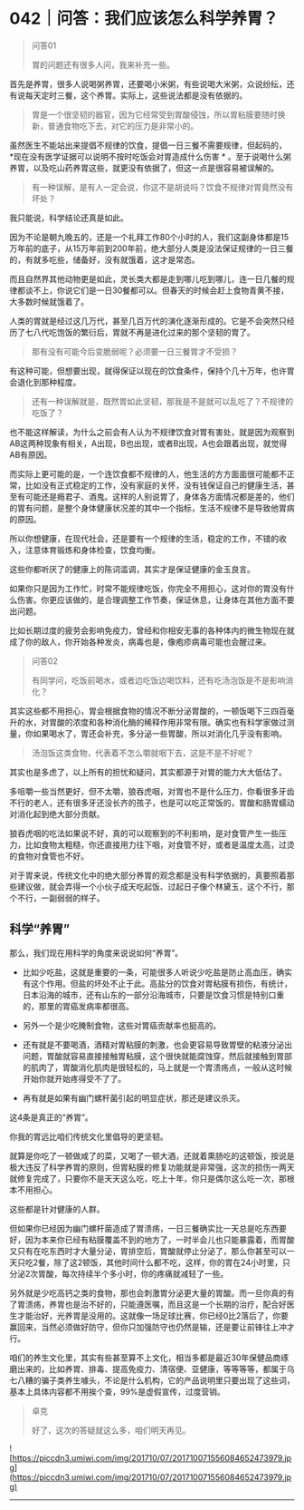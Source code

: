 # 042｜问答：我们应该怎么科学养胃？

> 问答01
> 
> 胃的问题还有很多人问，我来补充一些。

首先是养胃，很多人说喝粥养胃，还要喝小米粥，有些说喝大米粥，众说纷纭，还有说每天定时三餐，这个养胃。实际上，这些说法都是没有依据的。

> 胃是一个很坚韧的器官，因为它经常受到胃酸侵蚀，所以胃粘膜要随时换新，普通食物吃下去，对它的压力是非常小的。

虽然医生不能站出来提倡不规律的饮食，提倡一日三餐不需要规律，但起码的，  *现在没有医学证据可以说明不按时吃饭会对胃造成什么伤害 * 。至于说喝什么粥养胃，以及吃山药养胃这些，就更没有依据了，但这一点是很容易被误解的。

> 有一种误解，是有人一定会说，你这不是胡说吗？饮食不规律对胃竟然没有坏处？

我只能说，科学结论还真是如此。

因为不论是朝九晚五的，还是一个礼拜工作80个小时的人，我们这副身体都是15万年前的底子，从15万年前到200年前，绝大部分人类是没法保证规律的一日三餐的，有就多吃些，储备好，没有就饿着，这才是常态。

而且自然界其他动物更是如此，灵长类大都是走到哪儿吃到哪儿，连一日几餐的规律都谈不上，你说它们是一日30餐都可以。但春天的时候会赶上食物青黄不接，大多数时候就饿着了。

人类的胃就是经过这几万代，甚至几百万代的演化逐渐形成的。它是不会突然只经历了七八代吃饱饭的繁衍后，胃就不再是进化过来的那个坚韧的胃了。

> 那有没有可能今后变脆弱呢？必须要一日三餐胃才不受损？

有这种可能，但想要出现，就得保证以现在的饮食条件，保持个几十万年，也许胃会退化到那种程度。

> 还有一种误解就是，既然胃如此坚韧，那我是不是就可以乱吃了？不规律的吃饭了？

也不能这样解读，为什么之前会有人认为不规律饮食对胃有害处，就是因为观察到AB这两种现象有相关，A出现，B也出现，或者B出现，A也会跟着出现，就觉得AB有原因。

而实际上更可能的是，一个连饮食都不规律的人，他生活的方方面面很可能都不正常，比如没有正式稳定的工作，没有家庭的关怀，没有钱保证自己的健康生活，甚至有可能还是瘾君子、酒鬼。这样的人别说胃了，身体各方面情况都是差的，他们的胃有问题，是整个身体健康状况差的其中一个指标，生活不规律不是导致他胃病的原因。

所以你想健康，在现代社会，还是要有一个规律的生活，稳定的工作，不错的收入，注意体育锻炼和身体检查，饮食均衡。

这些你都听厌了的健康上的陈词滥调，其实才是保证健康的金玉良言。

如果你只是因为工作忙，时常不能规律吃饭，你完全不用担心，这对你的胃没有什么伤害。你更应该做的，是合理调整工作节奏，保证休息，让身体在其他方面不要出问题。

比如长期过度的疲劳会影响免疫力，曾经和你相安无事的各种体内的微生物现在就成了你的敌人，你开始各种发炎，病毒也是，像疱疹病毒可能也会醒过来。

> 问答02
> 
> 有同学问，吃饭前喝水，或者边吃饭边喝饮料，还有吃汤泡饭是不是影响消化？

其实这些都不用担心，胃会根据食物的情况不断分泌胃酸的，一顿饭喝下三四百毫升的水，对胃酸的浓度和各种消化酶的稀释作用非常有限。确实也有科学家做过测量，你如果喝水了，胃还会补充，多分泌一些胃酸，所以对消化几乎没有影响。

> 汤泡饭这类食物，代表着不怎么嚼就咽下去，这是不是不好呢？

其实也是多虑了，以上所有的担忧和疑问，其实都源于对胃的能力大大低估了。

多咀嚼一些当然更好，但不太嚼，狼吞虎咽，对胃也不是什么压力，你看很多牙齿不行的老人，还有很多牙还没长齐的孩子，也是可以吃正常饭的，胃酸和肠胃蠕动对消化起到绝大部分贡献。

狼吞虎咽的吃法如果说不好，真的可以观察到的不利影响，是对食管产生一些压力，比如食物太粗糙，你还直接用力往下咽，对食管不好，或者是温度太高，过烫的食物对食管也不好。

对于胃来说，传统文化中的绝大部分养胃的观念都是没有科学依据的，真要照着那些建议做，就会弄得一个小伙子成天吃起饭、过起日子像个林黛玉，这个不行，那个不行，一副弱弱的样子。

## 科学“养胃”

那么，我们现在用科学的角度来说说如何“养胃”。

* 比如少吃盐，这就是重要的一条，可能很多人听说少吃盐是防止高血压，确实有这个作用。但盐的坏处不止于此。高盐分的饮食对胃粘膜有损伤，有统计，日本沿海的城市，还有山东的一部分沿海城市，只要是饮食习惯是特别口重的，那里的胃癌发病率都很高。

* 另外一个是少吃腌制食物，这些对胃癌贡献率也挺高的。

* 还有就是不要喝酒，酒精对胃粘膜的刺激，也会更容易导致胃壁的粘液分泌出问题，胃酸就容易直接接触胃粘膜，这个很快就能腐蚀穿，然后就接触到胃部的肌肉了，胃酸消化肌肉是很轻松的，马上就是一个胃溃疡点，一般从这时候开始你就开始疼得受不了了。

* 再有就是如果有幽门螺杆菌引起的明显症状，那还是建议杀灭。

这4条是真正的“养胃”。

你我的胃远比咱们传统文化里倡导的更坚韧。

就算是你吃了一顿做咸了的菜，又喝了一顿大酒，还就着熏肠吃的这顿饭，按说是极大违反了科学养胃的原则，但胃粘膜的修复功能就是非常强，这次的损伤一两天就修复完成了，只要你不是天天这么吃，吃上十年，你只是偶尔这么吃一次，那根本不用担心。

这些都是针对健康的人群。

但如果你已经因为幽门螺杆菌造成了胃溃疡，一日三餐确实比一天总是吃东西要好，因为本来你已经有粘膜覆盖不到的地方了，一时半会儿也只能暴露着，而胃酸又只有在吃东西时才大量分泌，胃排空后，胃酸就停止分泌了，那么你甚至可以一天只吃2餐，除了这2顿饭，其他时间什么都不吃，这样，你的胃在24小时里，只分泌2次胃酸，每次持续半个多小时，你的疼痛就减轻了一些。

另外就是少吃高钙之类的食物，那也会刺激胃分泌更大量的胃酸。而一旦你真的有了胃溃疡，养胃也是治不好的，只能遵医嘱，而且这是一个长期的治疗，配合好医生才能治好，光养胃是没用的。这就像一场足球比赛，你已经0比2落后了，你要赢回来，当然必须做好防守，但你只加强防守也仍然是输，还是要让前锋往上冲才行。

咱们的养生文化里，其实有些甚至算不上文化，相当多都是最近30年保健品商琢磨出来的，比如养胃、排毒、提高免疫力、清宿便、亚健康，等等等等，都属于乌七八糟的骗子类养生噱头，不论是什么机构，它的产品说明里只要出现了这些词，基本上具体内容都不用挨个查，99%是虚假宣传，过度营销。

> 卓克
> 
> 好了，这次的答疑就这么多，咱们明天再见。

![https://piccdn3.umiwi.com/img/201710/07/201710071556084652473979.jpg](https://piccdn3.umiwi.com/img/201710/07/201710071556084652473979.jpg)

---
